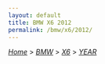 ```yaml
---
layout: default
title: BMW X6 2012
permalink: /bmw/x6/2012/
---
```

[*Home*](/) > [*BMW*](/bmw/) > [*X6*](/bmw/x6/) > [*YEAR*](/bmw/x6/year/)
